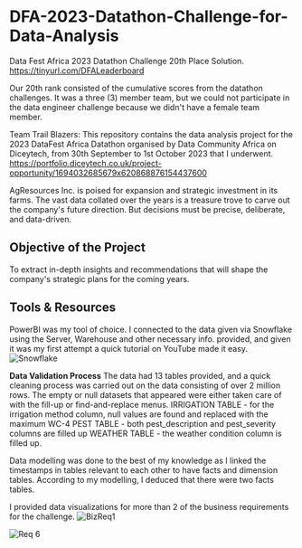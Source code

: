 # DFA-2023-Datathon-Challenge-for-Data-Analysis
Data Fest Africa 2023 Datathon Challenge 20th Place Solution. <https://tinyurl.com/DFALeaderboard>

Our 20th rank consisted of the cumulative scores from the datathon challenges. It was a three (3) member team, but we could not participate in the data engineer challenge because we didn't have a female team member.

Team Trail Blazers: This repository contains the data analysis project for the 2023 DataFest Africa Datathon organised by Data Community Africa on Diceytech, from 30th September to 1st October 2023 that I underwent. 
<https://portfolio.diceytech.co.uk/project-opportunity/1694032685679x620868876154437600>

AgResources Inc. is poised for expansion and strategic investment in its farms. The vast data collated over the years is a treasure trove to carve out the company's future direction. But decisions must be precise, deliberate, and data-driven.


## Objective of the Project
To extract in-depth insights and recommendations that will shape the company's strategic plans for the coming years.

## Tools & Resources
PowerBI was my tool of choice. I connected to the data given via Snowflake using the Server, Warehouse and other necessary info. provided, and given it was my first attempt a quick tutorial on YouTube made it easy.
![Snowflake](https://github.com/MilaarAdedayo/DFA-Datathon-Challenge-for-Data-Analysis/assets/101608507/3b9a82f4-1ff8-4f58-9cf3-cbd8ae0facfd)



**Data Validation Process**
The data had 13 tables provided, and a quick cleaning process was carried out on the data consisting of over 2 million rows.
The empty or null datasets that appeared were either taken care of with the fill-up or find-and-replace menus.
IRRIGATION TABLE - for the irrigation method column, null values are found and replaced with the maximum WC-4
PEST TABLE - both  pest_description and pest_severity columns are filled up
WEATHER TABLE - the weather condition column is filled up.

Data modelling was done to the best of my knowledge as I linked the timestamps in tables relevant to each other to have facts and dimension tables. According to my modelling, I deduced that there were two facts tables.

I provided data visualizations for more than 2 of the business requirements for the challenge.
![BizReq1](https://github.com/MilaarAdedayo/DFA-Datathon-Challenge-for-Data-Analysis/assets/101608507/85ad966e-6d68-4629-8dcf-aaa3a2cb80f6)

![Req 6](https://github.com/MilaarAdedayo/DFA-Datathon-Challenge-for-Data-Analysis/assets/101608507/2cc8f890-a119-4515-9550-a28e16e0d3f4)
